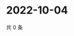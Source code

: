 # 2022-10-04

共 0 条

<!-- BEGIN WEIBO -->
<!-- 最后更新时间 Tue Oct 04 2022 05:17:26 GMT+0800 (China Standard Time) -->

<!-- END WEIBO -->
